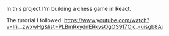 In this project I'm building a chess game in React.

The turorial I followed: https://www.youtube.com/watch?v=Iri__zwxwHg&list=PLBmRxydnERkysOgOS917Ojc_-uisgb8Aj
